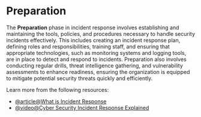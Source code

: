 # Preparation

The **Preparation** phase in incident response involves establishing and maintaining the tools, policies, and procedures necessary to handle security incidents effectively. This includes creating an incident response plan, defining roles and responsibilities, training staff, and ensuring that appropriate technologies, such as monitoring systems and logging tools, are in place to detect and respond to incidents. Preparation also involves conducting regular drills, threat intelligence gathering, and vulnerability assessments to enhance readiness, ensuring the organization is equipped to mitigate potential security threats quickly and efficiently.

Learn more from the following resources:

- [@article@What is Incident Response](https://www.microsoft.com/en-gb/security/business/security-101/what-is-incident-response)
- [@video@Cyber Security Incident Response Explained](https://www.youtube.com/watch?v=ePZGqlcB1O8)
